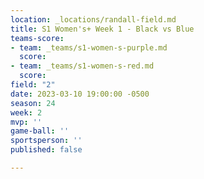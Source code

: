 ```yaml
---
location: _locations/randall-field.md
title: S1 Women's+ Week 1 - Black vs Blue
teams-score:
- team: _teams/s1-women-s-purple.md
  score: 
- team: _teams/s1-women-s-red.md
  score: 
field: "2"
date: 2023-03-10 19:00:00 -0500
season: 24
week: 2
mvp: ''
game-ball: ''
sportsperson: ''
published: false

---
```

